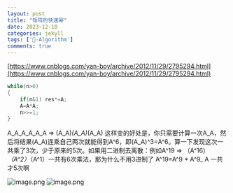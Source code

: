 ```yaml
---
layout: post
title: "矩阵的快速幂"
date: 2023-12-10
categories: jekyll
tags: ['🥁-Algorithm']
comments: true
---
```


[https://www.cnblogs.com/yan-boy/archive/2012/11/29/2795294.html](https://www.cnblogs.com/yan-boy/archive/2012/11/29/2795294.html)
```cpp
while(n>0)
{
    if(n&1) res*=A;
    A=A*A;
    n>>=1;
}
```
A_A_A_A_A_A => (A_A)_(A_A)_(A_A)
这样变的好处是，你只需要计算一次A_A，然后将结果(A_A)连乘自己两次就能得到A^6，即(A_A)^3=A^6。算一下发现这次一共乘了3次，少于原来的5次。如果用二进制去离散：例如A^19 => （A^16）_（A^2）_（A^1）一共有6次乘法，那为什么不用3进制了 A^19=A^9 * A^9_ A 一共才5次啊

![image.png](https://cdn.nlark.com/yuque/0/2023/png/26575180/1686246936514-e07e1474-a355-4d3a-877d-dd6c4d61eed0.png#averageHue=%23252525&clientId=u57faee3c-fa28-4&from=paste&height=479&id=u7e756adf&originHeight=1006&originWidth=1655&originalType=binary&ratio=2.0999999046325684&rotation=0&showTitle=false&size=318018&status=done&style=none&taskId=uc534ce13-e4e3-4231-ad34-bf8f8d7c65b&title=&width=788.0952738850582)
![image.png](https://cdn.nlark.com/yuque/0/2023/png/26575180/1686246981031-2bd37de5-8ee2-499b-a58c-5b88f62b0513.png#averageHue=%23282828&clientId=u57faee3c-fa28-4&from=paste&height=521&id=ued70610c&originHeight=1095&originWidth=1215&originalType=binary&ratio=2.0999999046325684&rotation=0&showTitle=false&size=345352&status=done&style=none&taskId=uc3f865b8-d0d2-4a3d-b9e9-796a65c5a67&title=&width=578.5714548461303)
